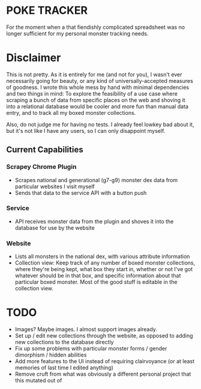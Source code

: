 # POKE TRACKER
For the moment when a that fiendishly complicated spreadsheet was no longer sufficient for my personal monster tracking needs.

# Disclaimer
This is not pretty. As it is entirely for me (and not for you), I wasn't ever necessarily going for beauty, or any kind of universally-accepted measures of goodness. I wrote this whole mess by hand with minimal dependencies and two things in mind: To explore the feasibility of a use case where scraping a bunch of data from specific places on the web and shoving it into a relational database would be cooler and more fun than manual data entry, and to track all my boxed monster collections.

Also, do not judge me for having no tests. I already feel lowkey bad about it, but it's not like I have any users, so I can only disappoint myself.

## Current Capabilities
### Scrapey Chrome Plugin
* Scrapes national and generational (g7-g9) monster dex data from particular websites I visit myself
* Sends that data to the service API with a button push

### Service
* API receives monster data from the plugin and shoves it into the database for use by the website

### Website
* Lists all monsters in the national dex, with various attribute information
* Collection view: Keep track of any number of boxed monster collections, where they're being kept, what box they start in, whether or not I've got whatever should be in that box, and specific information about that particular boxed monster. Most of the good stuff is editable in the collection view.

# TODO
* Images? Maybe images. I almost support images already.
* Set up / edit new collections through the website, as opposed to adding new collections to the database directly
* Fix up some problems with particular monster forms / gender dimorphism / hidden abilities
* Add more features to the UI instead of requiring clairvoyance (or at least memories of last time I edited anything)
* Remove cruft from what was obviously a different personal project that this mutated out of

